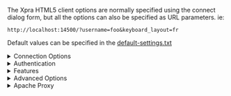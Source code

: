 The Xpra HTML5 client options are normally specified using the connect dialog form,
but all the options can also be specified as URL parameters. ie:
```
http://localhost:14500/?username=foo&keyboard_layout=fr
```
Default values can be specified in the [default-settings.txt](../html5/default-settings.txt)

<details>
  <summary>Connection Options</summary>

|Parameter Name|Purpose|Default Value|
|--------------|-------|-------------|
|`server`      |Hostname or IP address of the xpra server to connect to|`*1`|
|`port`        |Port number of the xpra server|`*1`|
|`username`    |Authentication with the server|
|`password`    |Authentication with the server|
|`ssl`         |Enable SSL connection to the xpra server|`*1`|
|`insecure`	   |Allow sending of passwords over unencrypted connections|No|
|`path`        |The WebSocket path to connect to (usually not needed)|`*1`|
|`display`     |The display to connect to (for proxy servers)| |
|`encryption`  |To enable encryption, specify `AES-CBC`, `AES-CTR` or `AES-CFB` (see [#94](https://github.com/Xpra-org/xpra-html5/issues/94))|
|`key`         |The `AES` encryption key to use|
|`sharing`     |Allow other clients to connect to the same session|No|
|`steal`       |Take over the session and disconnect any existing client(s)|Yes|
|`reconnect`   |Automatically reconnect when the connection drops|Yes|
|`bandwidth_limit` |Bandwidth budget in bits per second|`0` (no limit)|
|`override_width`|The desired width of client desktop, pixels|width of browser window|

`*1` the default values for the server host, port and SSL status will mirror that of the connection
which was used to load the HTMl5 client (as found in the browser's URL bar), and those values don't usually need to be modified.
</details>

<details>
  <summary>Authentication</summary>

Some browsers have security features which may remove the `password`
from the URL parameters.\
This can be worked around by:
* using a secure `https` connection.
* using Javascript to keep the password value client side in
the browser's [`sessionStorage`](https://developer.mozilla.org/en-US/docs/Web/API/Window/sessionStorage) area,
just like the default connect page does.

If the authentication module used by the xpra server supports it,
authentication is done using [HMAC](https://en.wikipedia.org/wiki/HMAC) with a strong
hash function (`SHA256` or better) which means that the actual password is never sent
to the xpra server.\
By default the HTML5 client will refuse to send passwords over remote unencrypted connections.
</details>

<details>
  <summary>Features</summary>

|Parameter Name|Purpose|Default Value|
|--------------|-------|-------------|
|`keyboard`    |Enable keyboard input|Enabled unless the client does not have a mouse pointer device|
|`keyboard_layout`|The keyboard layout the client will be using|`us`|
|`clipboard`   |Enable clipboard sharing|Yes|
|`printing`    |Enable printer forwarding|Yes|
|`file_transfer`|Enable file-transfers|Yes|
|`swap_keys`   |Swap Command and Control keys|Yes on MacOS|
|`scroll_reverse_x` |Reverse X axis of the mouse pointer|No|
|`scroll_reverse_y` |Reverse Y axis of the mouse pointer|Yes on MacOS|
|`floating_menu` |Show a floating menu|Yes|
|`toolbar_position` |Default position of the toolbar (ie: `top`, `top-right`)|`top-left`|
|`autohide`    |Hide most of the toolbar until the pointer hovers over it|No|
|`sound`       |Forward audio from the server ("speaker output")|Yes|
|`video`       |Allow the use of software video decoding|Yes on 64-bit clients|
</details>

<details>
  <summary>Advanced Options</summary>

|Parameter Name|Purpose|Default Value|
|--------------|-------|-------------|
|`audio_codec` |Which audio format to use|_detected_|
|`encoding`    |Which picture encoding to use (ie: `png`, `jpeg`, `webp`, etc)|`auto`|
|`remote_logging`|Send important events to the server|Yes|
|`action`      |Connection mode (ie: `start`, `shadow`)|`connect`|
|`shadow_display`|The display to shadow if `action=shadow`|
|`submit`      |Show diagnostics when disconnecting|Yes|
|`start`       |Request the server to run this command after connecting|
|`exit_with_children` |If starting a new session, terminate it when the last start command exits|No|
|`exit_with_client`|If starting a new session, terminate it when the connection is closed|No|
</details>

<details>
  <summary>Apache Proxy</summary>

  To use the Xpra html5 client and connect to the xpra server via an Apache web proxy, you must use [mod_proxy](https://httpd.apache.org/docs/2.4/mod/mod_proxy.html).

  ie: start an xpra server listening on a TCP port, ie:
```shell
xpra start :100 --start-child=xterm --bind-tcp=0.0.0.0:14500
```
And add the following configuration to your apache web server:
```
<Location "/xpra">

  RewriteEngine on
  RewriteCond %{HTTP:UPGRADE} ^WebSocket$ [NC]
  RewriteCond %{HTTP:CONNECTION} ^Upgrade$ [NC]
  RewriteRule .* ws://localhost:14500/%{REQUEST_URI} [P]

  ProxyPass ws://localhost:14500
  ProxyPassReverse ws://localhost:14500

  ProxyPass http://localhost:14500
  ProxyPassReverse http://localhost:14500
</Location>
```
Make sure to reload the server to update the configuration.

If you are not using the default connect dialog page, you may need to override the `path` option.
</details>
